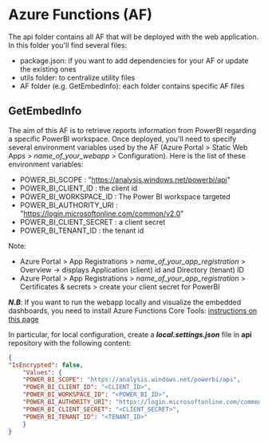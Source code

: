 # Azure Functions (AF)

The api folder contains all AF that will be deployed with the web application.
In this folder you'll find several files:
- package.json: if you want to add dependencies for your AF or update the existing ones
- utils folder: to centralize utility files
- AF folder (e.g. GetEmbedInfo): each folder contains specific AF files

## GetEmbedInfo

The aim of this AF is to retrieve reports information from PowerBI regarding a specific PowerBI workspace.
Once deployed, you'll need to specify several environment variables used by the AF (Azure Portal > Static Web Apps > _name_of_your_webapp_ > Configuration).
Here is the list of these environment variables:
- POWER_BI_SCOPE : "https://analysis.windows.net/powerbi/api"
- POWER_BI_CLIENT_ID : the client id
- POWER_BI_WORKSPACE_ID : The Power BI workspace targeted
- POWER_BI_AUTHORITY_URI : "https://login.microsoftonline.com/common/v2.0"
- POWER_BI_CLIENT_SECRET : a client secret
- POWER_BI_TENANT_ID : the tenant id

Note:
- Azure Portal > App Registrations > _name_of_your_app_registration_ > Overview -> displays Application (client) id and Directory (tenant) ID
- Azure Portal > App Registrations > _name_of_your_app_registration_ > Certificates & secrets > create your client secret for PowerBI

_**N.B**_: If you want to run the webapp locally and visualize the embedded dashboards, you need to install Azure Functions Core Tools: [instructions on this page]("https://docs.microsoft.com/en-us/azure/azure-functions/functions-run-local?tabs=linux%2Ccsharp%2Cbash")

 In particular, for local configuration, create a _**local.settings.json**_ file in **api** repository with the following content:

```json
{
"IsEncrypted": false,
    "Values": {
    "POWER_BI_SCOPE": "https://analysis.windows.net/powerbi/api",
    "POWER_BI_CLIENT_ID": "<CLIENT_ID>",
    "POWER_BI_WORKSPACE_ID": "<POWER_BI_ID>",
    "POWER_BI_AUTHORITY_URI": "https://login.microsoftonline.com/common/v2.0",
    "POWER_BI_CLIENT_SECRET": "<CLIENT_SECRET>",
    "POWER_BI_TENANT_ID": "<TENANT_ID>"
    }
}
```

